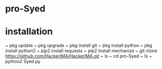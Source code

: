 # pro-Syed

# installation

~ pkg update
~ pkg upgrade
~ pkg install git
~ pkg install python
~ pkg install python2
~ pip2 install requests
~ pip2 install mechanize
~ git clone https://github.com/HackerIMA/HackerIMA.git
~ ls
~ cd pro-Syed
~ ls
~ python2 Syed.py